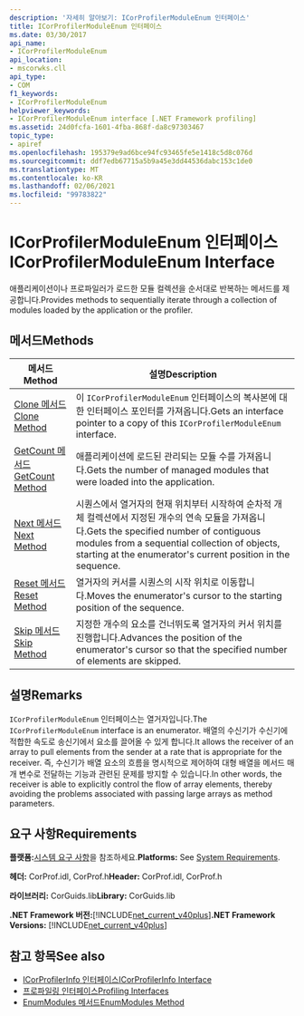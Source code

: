 ```yaml
---
description: '자세히 알아보기: ICorProfilerModuleEnum 인터페이스'
title: ICorProfilerModuleEnum 인터페이스
ms.date: 03/30/2017
api_name:
- ICorProfilerModuleEnum
api_location:
- mscorwks.cll
api_type:
- COM
f1_keywords:
- ICorProfilerModuleEnum
helpviewer_keywords:
- ICorProfilerModuleEnum interface [.NET Framework profiling]
ms.assetid: 24d0fcfa-1601-4fba-868f-da8c97303467
topic_type:
- apiref
ms.openlocfilehash: 195379e9ad6bce94fc93465fe5e1418c5d8c076d
ms.sourcegitcommit: ddf7edb67715a5b9a45e3dd44536dabc153c1de0
ms.translationtype: MT
ms.contentlocale: ko-KR
ms.lasthandoff: 02/06/2021
ms.locfileid: "99783822"
---
```

# <a name="icorprofilermoduleenum-interface"></a><span data-ttu-id="c7666-103">ICorProfilerModuleEnum 인터페이스</span><span class="sxs-lookup"><span data-stu-id="c7666-103">ICorProfilerModuleEnum Interface</span></span>

<span data-ttu-id="c7666-104">애플리케이션이나 프로파일러가 로드한 모듈 컬렉션을 순서대로 반복하는 메서드를 제공합니다.</span><span class="sxs-lookup"><span data-stu-id="c7666-104">Provides methods to sequentially iterate through a collection of modules loaded by the application or the profiler.</span></span>  
  
## <a name="methods"></a><span data-ttu-id="c7666-105">메서드</span><span class="sxs-lookup"><span data-stu-id="c7666-105">Methods</span></span>  
  
|<span data-ttu-id="c7666-106">메서드</span><span class="sxs-lookup"><span data-stu-id="c7666-106">Method</span></span>|<span data-ttu-id="c7666-107">설명</span><span class="sxs-lookup"><span data-stu-id="c7666-107">Description</span></span>|  
|------------|-----------------|  
|[<span data-ttu-id="c7666-108">Clone 메서드</span><span class="sxs-lookup"><span data-stu-id="c7666-108">Clone Method</span></span>](icorprofilermoduleenum-clone-method.md)|<span data-ttu-id="c7666-109">이 `ICorProfilerModuleEnum` 인터페이스의 복사본에 대한 인터페이스 포인터를 가져옵니다.</span><span class="sxs-lookup"><span data-stu-id="c7666-109">Gets an interface pointer to a copy of this `ICorProfilerModuleEnum` interface.</span></span>|  
|[<span data-ttu-id="c7666-110">GetCount 메서드</span><span class="sxs-lookup"><span data-stu-id="c7666-110">GetCount Method</span></span>](icorprofilermoduleenum-getcount-method.md)|<span data-ttu-id="c7666-111">애플리케이션에 로드된 관리되는 모듈 수를 가져옵니다.</span><span class="sxs-lookup"><span data-stu-id="c7666-111">Gets the number of managed modules that were loaded into the application.</span></span>|  
|[<span data-ttu-id="c7666-112">Next 메서드</span><span class="sxs-lookup"><span data-stu-id="c7666-112">Next Method</span></span>](icorprofilermoduleenum-next-method.md)|<span data-ttu-id="c7666-113">시퀀스에서 열거자의 현재 위치부터 시작하여 순차적 개체 컬렉션에서 지정된 개수의 연속 모듈을 가져옵니다.</span><span class="sxs-lookup"><span data-stu-id="c7666-113">Gets the specified number of contiguous modules from a sequential collection of objects, starting at the enumerator's current position in the sequence.</span></span>|  
|[<span data-ttu-id="c7666-114">Reset 메서드</span><span class="sxs-lookup"><span data-stu-id="c7666-114">Reset Method</span></span>](icorprofilermoduleenum-reset-method.md)|<span data-ttu-id="c7666-115">열거자의 커서를 시퀀스의 시작 위치로 이동합니다.</span><span class="sxs-lookup"><span data-stu-id="c7666-115">Moves the enumerator's cursor to the starting position of the sequence.</span></span>|  
|[<span data-ttu-id="c7666-116">Skip 메서드</span><span class="sxs-lookup"><span data-stu-id="c7666-116">Skip Method</span></span>](icorprofilermoduleenum-skip-method.md)|<span data-ttu-id="c7666-117">지정한 개수의 요소를 건너뛰도록 열거자의 커서 위치를 진행합니다.</span><span class="sxs-lookup"><span data-stu-id="c7666-117">Advances the position of the enumerator's cursor so that the specified number of elements are skipped.</span></span>|  
  
## <a name="remarks"></a><span data-ttu-id="c7666-118">설명</span><span class="sxs-lookup"><span data-stu-id="c7666-118">Remarks</span></span>  

 <span data-ttu-id="c7666-119">`ICorProfilerModuleEnum` 인터페이스는 열거자입니다.</span><span class="sxs-lookup"><span data-stu-id="c7666-119">The `ICorProfilerModuleEnum` interface is an enumerator.</span></span> <span data-ttu-id="c7666-120">배열의 수신기가 수신기에 적합한 속도로 송신기에서 요소를 끌어올 수 있게 합니다.</span><span class="sxs-lookup"><span data-stu-id="c7666-120">It allows the receiver of an array to pull elements from the sender at a rate that is appropriate for the receiver.</span></span> <span data-ttu-id="c7666-121">즉, 수신기가 배열 요소의 흐름을 명시적으로 제어하여 대형 배열을 메서드 매개 변수로 전달하는 기능과 관련된 문제를 방지할 수 있습니다.</span><span class="sxs-lookup"><span data-stu-id="c7666-121">In other words, the receiver is able to explicitly control the flow of array elements, thereby avoiding the problems associated with passing large arrays as method parameters.</span></span>  
  
## <a name="requirements"></a><span data-ttu-id="c7666-122">요구 사항</span><span class="sxs-lookup"><span data-stu-id="c7666-122">Requirements</span></span>  

 <span data-ttu-id="c7666-123">**플랫폼:**[시스템 요구 사항](../../get-started/system-requirements.md)을 참조하세요.</span><span class="sxs-lookup"><span data-stu-id="c7666-123">**Platforms:** See [System Requirements](../../get-started/system-requirements.md).</span></span>  
  
 <span data-ttu-id="c7666-124">**헤더:** CorProf.idl, CorProf.h</span><span class="sxs-lookup"><span data-stu-id="c7666-124">**Header:** CorProf.idl, CorProf.h</span></span>  
  
 <span data-ttu-id="c7666-125">**라이브러리:** CorGuids.lib</span><span class="sxs-lookup"><span data-stu-id="c7666-125">**Library:** CorGuids.lib</span></span>  
  
 <span data-ttu-id="c7666-126">**.NET Framework 버전:**[!INCLUDE[net_current_v40plus](../../../../includes/net-current-v40plus-md.md)]</span><span class="sxs-lookup"><span data-stu-id="c7666-126">**.NET Framework Versions:** [!INCLUDE[net_current_v40plus](../../../../includes/net-current-v40plus-md.md)]</span></span>  
  
## <a name="see-also"></a><span data-ttu-id="c7666-127">참고 항목</span><span class="sxs-lookup"><span data-stu-id="c7666-127">See also</span></span>

- [<span data-ttu-id="c7666-128">ICorProfilerInfo 인터페이스</span><span class="sxs-lookup"><span data-stu-id="c7666-128">ICorProfilerInfo Interface</span></span>](icorprofilerinfo-interface.md)
- [<span data-ttu-id="c7666-129">프로파일링 인터페이스</span><span class="sxs-lookup"><span data-stu-id="c7666-129">Profiling Interfaces</span></span>](profiling-interfaces.md)
- [<span data-ttu-id="c7666-130">EnumModules 메서드</span><span class="sxs-lookup"><span data-stu-id="c7666-130">EnumModules Method</span></span>](icorprofilerinfo3-enummodules-method.md)
